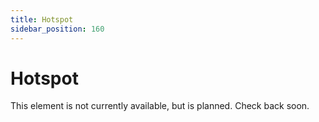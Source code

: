 ```yaml
---
title: Hotspot
sidebar_position: 160
---
```


# Hotspot

This element is not currently available, but is planned. Check back soon. 